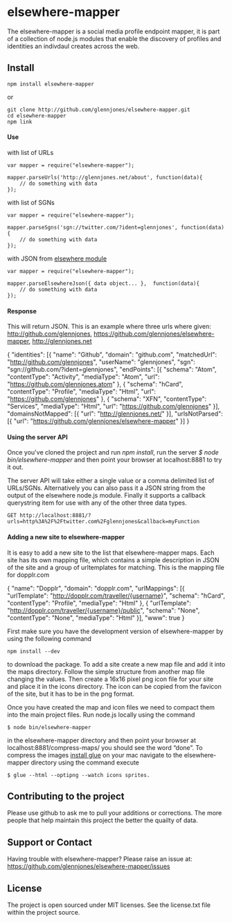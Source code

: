 # elsewhere-mapper

The elsewhere-mapper is a social media profile endpoint mapper, it is part of a collection of node.js modules that enable the discovery of profiles and identities an indivdaul creates across the web.


## Install

    npm install elsewhere-mapper

or

    git clone http://github.com/glennjones/elsewhere-mapper.git
    cd elsewhere-mapper
    npm link


#### Use

with list of URLs

    var mapper = require("elsewhere-mapper");

    mapper.parseUrls('http://glennjones.net/about', function(data){
        // do something with data
    });

with list of SGNs

    var mapper = require("elsewhere-mapper");

    mapper.parseSgns('sgn://twitter.com/?ident=glennjones', function(data){
        // do something with data
    });

with JSON from [elsewhere module](https://github.com/dharmafly/elsewhere "elsewhere node.js module")

    var mapper = require("elsewhere-mapper");

    mapper.parseElsewhereJson({ data object... },  function(data){
        // do something with data
    });


#### Response 

This will return JSON. This is an example where three urls where given:
http://github.com/glennjones,
https://github.com/glennjones/elsewhere-mapper,
http://glennjones.net

{
    "identities": [{
        "name": "Github",
        "domain": "github.com",
        "matchedUrl": "http://github.com/glennjones",
        "userName": "glennjones",
        "sgn": "sgn://github.com/?ident=glennjones",
        "endPoints": [{
            "schema": "Atom",
            "contentType": "Activity",
            "mediaType": "Atom",
            "url": "https://github.com/glennjones.atom"
        }, {
            "schema": "hCard",
            "contentType": "Profile",
            "mediaType": "Html",
            "url": "https://github.com/glennjones"
        }, {
            "schema": "XFN",
            "contentType": "Services",
            "mediaType": "Html",
            "url": "https://github.com/glennjones"
    }],
    "domainsNotMapped": [{
        "url": "http://glennjones.net/"
    }],
    "urlsNotParsed": [{
        "url": "https://github.com/glennjones/elsewhere-mapper"
    }]
}



#### Using the server API  

Once you've cloned the project and run *npm install*, run the server *$ node bin/elsewhere-mapper* and then point your browser at localhost:8881 to try it out.  

The server API will take either a single value or a comma delimited list of URLs/SGNs. Alternatively you can also pass it a JSON string from the output of the elsewhere node.js module. Finally it supports a callback querystring item for use with any of the other three data types.


    GET http://localhost:8881/?urls=http%3A%2F%2Ftwitter.com%2Fglennjones&callback=myFunction


#### Adding a new site to elsewhere-mapper

It is easy to add a new site to the list that elsewhere-mapper maps. Each site has its own mapping file, which contains a simple description in JSON of the site and a group of urltemplates for matching. This is the mapping file for dopplr.com


{
    "name": "Dopplr",
    "domain": "dopplr.com",
    "urlMappings": [{
        "urlTemplate": "http://dopplr.com/traveller/{username}",
        "schema": "hCard",
        "contentType": "Profile",
        "mediaType": "Html"
    }, {
        "urlTemplate": "http://dopplr.com/traveller/{username}/public",
        "schema": "None",
        "contentType": "None",
        "mediaType": "Html"
    }],
    "www": true
}


 First make sure you have the development version of elsewhere-mapper by using the following command 

    npm install --dev 

to download the package. To add a site create a new map file and add it into the maps directory. Follow the simple structure from another map file changing the values. Then create a 16x16 pixel png icon file for your site and place it in the icons directory. The icon can be copied from the favicon of the site, but it has to be in the png format.

Once you have created the map and icon files we need to compact them into the main project files.  Run node.js locally using the command 

    $ node bin/elsewhere-mapper 

in the elsewhere-mapper directory and then point your browser at localhost:8881/compress-maps/ you should see the word “done”. To compress the images [install glue](http://glue.readthedocs.org/en/latest/index.html) on your mac navigate to the elsewhere-mapper directory using the command execute 

    $ glue --html --optipng --watch icons sprites.


## Contributing to the project 

Please use github to ask me to pull your additions or corrections. The more people that help maintain this project the better the quailty of data.


## Support or Contact

Having trouble with elsewhere-mapper? Please raise an issue at: https://github.com/glennjones/elsewhere-mapper/issues


## License

The project is open sourced under MIT licenses. See the license.txt file within the project source.
